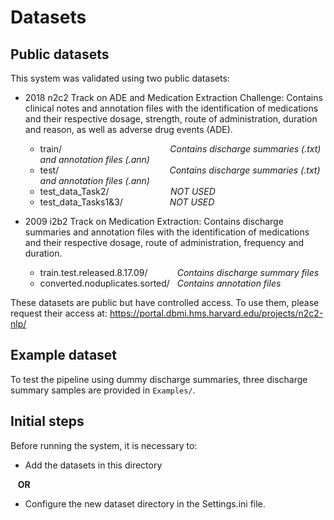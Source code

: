 # Datasets

## Public datasets
This system was validated using two public datasets:
- 2018 n2c2 Track on ADE and Medication Extraction Challenge: Contains clinical notes and annotation files with the identification of medications and their respective dosage, strength, route of administration, duration and reason, as well as adverse drug events (ADE).
	- train/ &nbsp;&nbsp;&nbsp;&nbsp;&nbsp;&nbsp;&nbsp;&nbsp;&nbsp;&nbsp;&nbsp;&nbsp;&nbsp;&nbsp;&nbsp;&nbsp;&nbsp;&nbsp;&nbsp;&nbsp;&nbsp;&nbsp;&nbsp;&nbsp;&nbsp;&nbsp;&nbsp;&nbsp;&nbsp;&nbsp;&nbsp;&nbsp;&nbsp;&nbsp;&nbsp;&nbsp;&nbsp;&nbsp;&nbsp;&nbsp;&nbsp;&nbsp; _Contains discharge summaries (.txt) and annotation files (.ann)_ 
	- test/ &nbsp;&nbsp;&nbsp;&nbsp;&nbsp;&nbsp;&nbsp;&nbsp;&nbsp;&nbsp;&nbsp;&nbsp;&nbsp;&nbsp;&nbsp;&nbsp;&nbsp;&nbsp;&nbsp;&nbsp;&nbsp;&nbsp;&nbsp;&nbsp;&nbsp;&nbsp;&nbsp;&nbsp;&nbsp;&nbsp;&nbsp;&nbsp;&nbsp;&nbsp;&nbsp;&nbsp;&nbsp;&nbsp;&nbsp;&nbsp;&nbsp;&nbsp;&nbsp;&nbsp;_Contains discharge summaries (.txt) and annotation files (.ann)_
	- test_data_Task2/ &nbsp;&nbsp;&nbsp;&nbsp;&nbsp;&nbsp;&nbsp;&nbsp;&nbsp;&nbsp;&nbsp;&nbsp;&nbsp;&nbsp;&nbsp;&nbsp;&nbsp;&nbsp;&nbsp;&nbsp;&nbsp;&nbsp;&nbsp;&nbsp;_NOT USED_ 
	- test_data_Tasks1&3/ &nbsp;&nbsp;&nbsp;&nbsp;&nbsp;&nbsp;&nbsp;&nbsp;&nbsp;&nbsp;&nbsp;&nbsp;&nbsp;&nbsp;&nbsp;&nbsp;&nbsp;&nbsp;_NOT USED_ 	
	
- 2009 i2b2 Track on Medication Extraction: Contains discharge summaries and annotation files with the identification of medications and their respective dosage, route of administration, frequency and duration.
	- train.test.released.8.17.09/ &nbsp;&nbsp;&nbsp;&nbsp;&nbsp;&nbsp;&nbsp;&nbsp;&nbsp;&nbsp; _Contains discharge summary files_
	- converted.noduplicates.sorted/ &nbsp; _Contains annotation files_

These datasets are public but have controlled access. To use them, please request their access at:
https://portal.dbmi.hms.harvard.edu/projects/n2c2-nlp/


## Example dataset
To test the pipeline using dummy discharge summaries, three discharge summary samples are provided in `Examples/`.

## Initial steps

Before running the system, it is necessary to:

- Add the datasets in this directory

&nbsp;&nbsp;&nbsp;**OR**

- Configure the new dataset directory in the Settings.ini file.

